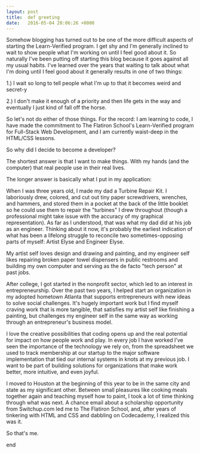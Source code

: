 ```yaml
---
layout: post
title:  def greeting
date:   2016-05-04 20:06:26 +0000
---
```



Somehow blogging has turned out to be one of the more difficult aspects of starting the Learn-Verified program. I get shy and I'm generally inclined to wait to show people what I'm working on until I feel good about it. So naturally I've been putting off starting this blog because it goes against all my usual habits. I've learned over the years that waiting to talk about what I'm doing until I feel good about it generally results in one of two things:

1.) I wait so long to tell people what I'm up to that it becomes weird and secret-y

2.) I don't make it enough of a priority and then life gets in the way and eventually I just kind of fall off the horse.

So let's not do either of those things. For the record: I am learning to code, I have made the commitment to The Flatiron School's Learn-Verified program for Full-Stack Web Development, and I am currently waist-deep in the HTML/CSS lessons.

So why did I decide to become a developer?

The shortest answer is that I want to make things. With my hands (and the computer) that real people use in their real lives.

The longer answer is basically what I put in my application:

When I was three years old, I made my dad a Turbine Repair Kit. I laboriously drew, colored, and cut out tiny paper screwdrivers, wrenches, and hammers, and stored them in a pocket at the back of the little booklet so he could use them to repair the "turbines" I drew throughout (though a professional might take issue with the accuracy of my graphical representation). As far as I understood, that was what my dad did at his job as an engineer. Thinking about it now, it's probably the earliest indication of what has been a lifelong struggle to reconcile two sometimes-opposing parts of myself: Artist Elyse and Engineer Elyse.

My artist self loves design and drawing and painting, and my engineer self likes repairing broken paper towel dispensers in public restrooms and building my own computer and serving as the de facto "tech person" at past jobs.

After college, I got started in the nonprofit sector, which led to an interest in entrepreneurship. Over the past two years, I helped start an organization in my adopted hometown Atlanta that supports entrepreneurs with new ideas to solve social challenges. It's hugely important work but I find myself craving work that is more tangible, that satisfies my artist self like finishing a painting, but challenges my engineer self in the same way as working through an entrepreneur's business model.

I love the creative possibilities that coding opens up and the real potential for impact on how people work and play. In every job I have worked I’ve seen the importance of the technology we rely on, from the spreadsheet we used to track membership at our startup to the major software implementation that tied our internal systems in knots at my previous job. I want to be part of building solutions for organizations that make work better, more intuitive, and even joyful.

I moved to Houston at the beginning of this year to be in the same city and state as my significant other. Between small pleasures like cooking meals together again and teaching myself how to paint, I took a lot of time thinking through what was next. A chance email about a scholarship opportunity from Switchup.com led me to The Flatiron School, and, after years of tinkering with HTML and CSS and dabbling on Codecademy, I realized this was it.

So that's me.

end
